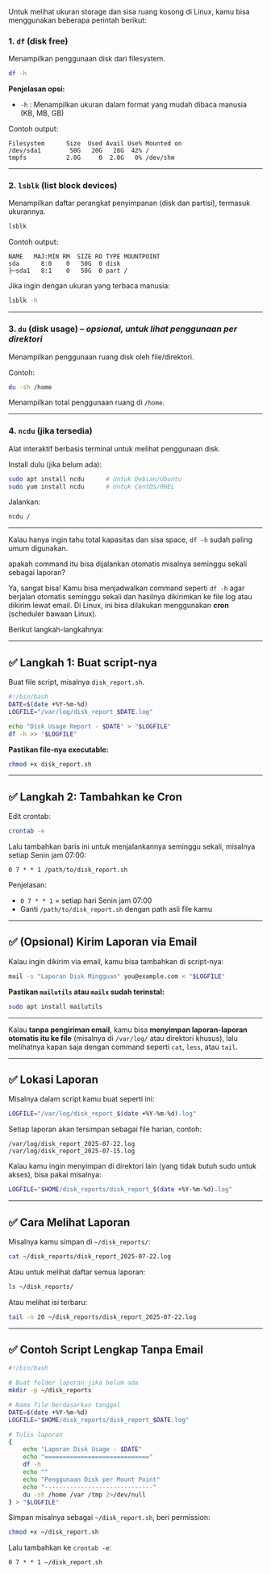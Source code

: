Untuk melihat ukuran storage dan sisa ruang kosong di Linux, kamu bisa menggunakan beberapa perintah berikut:

### 1. **`df` (disk free)**

Menampilkan penggunaan disk dari filesystem.

```bash
df -h
```

**Penjelasan opsi:**

* `-h` : Menampilkan ukuran dalam format yang mudah dibaca manusia (KB, MB, GB)

Contoh output:

```
Filesystem      Size  Used Avail Use% Mounted on
/dev/sda1        50G   20G   28G  42% /
tmpfs           2.0G     0  2.0G   0% /dev/shm
```

---

### 2. **`lsblk` (list block devices)**

Menampilkan daftar perangkat penyimpanan (disk dan partisi), termasuk ukurannya.

```bash
lsblk
```

Contoh output:

```
NAME   MAJ:MIN RM  SIZE RO TYPE MOUNTPOINT
sda      8:0    0   50G  0 disk 
├─sda1   8:1    0   50G  0 part /
```

Jika ingin dengan ukuran yang terbaca manusia:

```bash
lsblk -h
```

---

### 3. **`du` (disk usage)** – *opsional, untuk lihat penggunaan per direktori*

Menampilkan penggunaan ruang disk oleh file/direktori.

Contoh:

```bash
du -sh /home
```

Menampilkan total penggunaan ruang di `/home`.

---

### 4. **`ncdu`** (jika tersedia)

Alat interaktif berbasis terminal untuk melihat penggunaan disk.

Install dulu (jika belum ada):

```bash
sudo apt install ncdu      # Untuk Debian/Ubuntu
sudo yum install ncdu      # Untuk CentOS/RHEL
```

Jalankan:

```bash
ncdu /
```

---

Kalau hanya ingin tahu total kapasitas dan sisa space, `df -h` sudah paling umum digunakan.



apakah command itu bisa dijalankan otomatis misalnya seminggu sekali sebagai laporan?



Ya, sangat bisa! Kamu bisa menjadwalkan command seperti `df -h` agar berjalan otomatis seminggu sekali dan hasilnya dikirimkan ke file log atau dikirim lewat email. Di Linux, ini bisa dilakukan menggunakan **cron** (scheduler bawaan Linux).

Berikut langkah-langkahnya:

---

## ✅ **Langkah 1: Buat script-nya**

Buat file script, misalnya `disk_report.sh`.

```bash
#!/bin/bash
DATE=$(date +%Y-%m-%d)
LOGFILE="/var/log/disk_report_$DATE.log"

echo "Disk Usage Report - $DATE" > "$LOGFILE"
df -h >> "$LOGFILE"
```

**Pastikan file-nya executable:**

```bash
chmod +x disk_report.sh
```

---

## ✅ **Langkah 2: Tambahkan ke Cron**

Edit crontab:

```bash
crontab -e
```

Lalu tambahkan baris ini untuk menjalankannya seminggu sekali, misalnya setiap Senin jam 07:00:

```cron
0 7 * * 1 /path/to/disk_report.sh
```

Penjelasan:

* `0 7 * * 1` = setiap hari Senin jam 07:00
* Ganti `/path/to/disk_report.sh` dengan path asli file kamu

---

## ✅ (Opsional) Kirim Laporan via Email

Kalau ingin dikirim via email, kamu bisa tambahkan di script-nya:

```bash
mail -s "Laporan Disk Mingguan" you@example.com < "$LOGFILE"
```

**Pastikan `mailutils` atau `mailx` sudah terinstal:**

```bash
sudo apt install mailutils
```

---

Kalau **tanpa pengiriman email**, kamu bisa **menyimpan laporan-laporan otomatis itu ke file** (misalnya di `/var/log/` atau direktori khusus), lalu melihatnya kapan saja dengan command seperti `cat`, `less`, atau `tail`.

---

## ✅ Lokasi Laporan

Misalnya dalam script kamu buat seperti ini:

```bash
LOGFILE="/var/log/disk_report_$(date +%Y-%m-%d).log"
```

Setiap laporan akan tersimpan sebagai file harian, contoh:

```
/var/log/disk_report_2025-07-22.log
/var/log/disk_report_2025-07-15.log
```

Kalau kamu ingin menyimpan di direktori lain (yang tidak butuh sudo untuk akses), bisa pakai misalnya:

```bash
LOGFILE="$HOME/disk_reports/disk_report_$(date +%Y-%m-%d).log"
```

---

## ✅ Cara Melihat Laporan

Misalnya kamu simpan di `~/disk_reports/`:

```bash
cat ~/disk_reports/disk_report_2025-07-22.log
```

Atau untuk melihat daftar semua laporan:

```bash
ls ~/disk_reports/
```

Atau melihat isi terbaru:

```bash
tail -n 20 ~/disk_reports/disk_report_2025-07-22.log
```

---

## ✅ Contoh Script Lengkap Tanpa Email

```bash
#!/bin/bash

# Buat folder laporan jika belum ada
mkdir -p ~/disk_reports

# Nama file berdasarkan tanggal
DATE=$(date +%Y-%m-%d)
LOGFILE="$HOME/disk_reports/disk_report_$DATE.log"

# Tulis laporan
{
    echo "Laporan Disk Usage - $DATE"
    echo "============================="
    df -h
    echo ""
    echo "Penggunaan Disk per Mount Point"
    echo "------------------------------"
    du -sh /home /var /tmp 2>/dev/null
} > "$LOGFILE"
```

Simpan misalnya sebagai `~/disk_report.sh`, beri permission:

```bash
chmod +x ~/disk_report.sh
```

Lalu tambahkan ke `crontab -e`:

```cron
0 7 * * 1 ~/disk_report.sh
```
